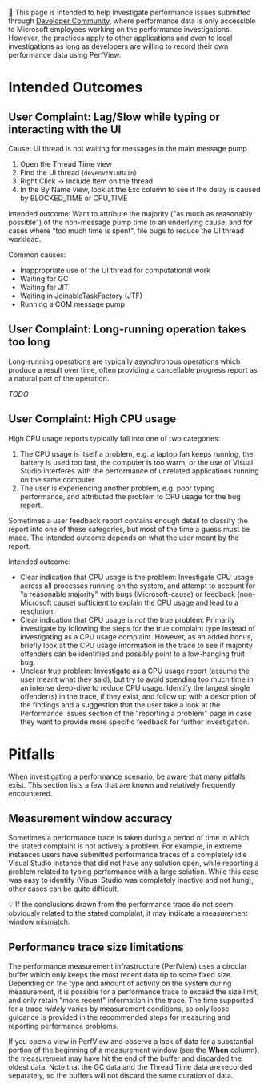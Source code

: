:memo: This page is intended to help investigate performance issues submitted through [Developer Community](https://developercommunity.visualstudio.com), where performance data is only accessible to Microsoft employees working on the performance investigations. However, the practices apply to other applications and even to local investigations as long as developers are willing to record their own performance data using PerfView.

# Intended Outcomes

## User Complaint: Lag/Slow while typing or interacting with the UI

Cause: UI thread is not waiting for messages in the main message pump

1. Open the Thread Time view
1. Find the UI thread (`devenv!WinMain`)
1. Right Click &rarr; Include Item on the thread
1. In the By Name view, look at the Exc column to see if the delay is caused by BLOCKED_TIME or CPU_TIME

Intended outcome: Want to attribute the majority ("as much as reasonably possible") of the non-message pump time to an underlying cause, and for cases where "too much time is spent", file bugs to reduce the UI thread workload.

Common causes:

* Inappropriate use of the UI thread for computational work
* Waiting for GC
* Waiting for JIT
* Waiting in JoinableTaskFactory (JTF)
* Running a COM message pump

## User Complaint: Long-running operation takes too long

Long-running operations are typically asynchronous operations which produce a result over time, often providing a cancellable progress report as a natural part of the operation.

*TODO*

## User Complaint: High CPU usage

High CPU usage reports typically fall into one of two categories:

1. The CPU usage is itself a problem, e.g. a laptop fan keeps running, the battery is used too fast, the computer is too warm, or the use of Visual Studio interferes with the performance of unrelated applications running on the same computer.
1. The user is experiencing another problem, e.g. poor typing performance, and attributed the problem to CPU usage for the bug report.

Sometimes a user feedback report contains enough detail to classify the report into one of these categories, but most of the time a guess must be made. The intended outcome depends on what the user meant by the report.

Intended outcome:

* Clear indication that CPU usage is the problem: Investigate CPU usage across all processes running on the system, and attempt to account for "a reasonable majority" with bugs (Microsoft-cause) or feedback (non-Microsoft cause) sufficient to explain the CPU usage and lead to a resolution.
* Clear indication that CPU usage is *not* the true problem: Primarily investigate by following the steps for the true complaint type instead of investigating as a CPU usage complaint. However, as an added bonus, briefly look at the CPU usage information in the trace to see if majority offenders can be identified and possibly point to a low-hanging fruit bug.
* Unclear true problem: Investigate as a CPU usage report (assume the user meant what they said), but try to avoid spending too much time in an intense deep-dive to reduce CPU usage. Identify the largest single offender(s) in the trace, if they exist, and follow up with a description of the findings and a suggestion that the user take a look at the Performance Issues section of the "reporting a problem" page in case they want to provide more specific feedback for further investigation.

# Pitfalls

When investigating a performance scenario, be aware that many pitfalls exist. This section lists a few that are known and relatively frequently encountered.

## Measurement window accuracy

Sometimes a performance trace is taken during a period of time in which the stated complaint is not actively a problem. For example, in extreme instances users have submitted performance traces of a completely idle Visual Studio instance that did not have any solution open, while reporting a problem related to typing performance with a large solution. While this case was easy to identify (Visual Studio was completely inactive and not hung), other cases can be quite difficult.

:bulb: If the conclusions drawn from the performance trace do not seem obviously related to the stated complaint, it may indicate a measurement window mismatch.

## Performance trace size limitations

The performance measurement infrastructure (PerfView) uses a circular buffer which only keeps the most recent data up to some fixed size. Depending on the type and amount of activity on the system during measurement, it is possible for a performance trace to exceed the size limit, and only retain "more recent" information in the trace. The time supported for a trace *widely* varies by measurement conditions, so only loose guidance is provided in the recommended steps for measuring and reporting performance problems.

If you open a view in PerfView and observe a lack of data for a substantial portion of the beginning of a measurement window (see the **When** column), the measurement may have hit the end of the buffer and discarded the oldest data. Note that the GC data and the Thread Time data are recorded separately, so the buffers will not discard the same duration of data.
